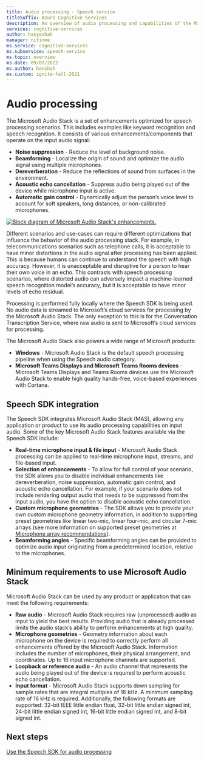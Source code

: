 ```yaml
---
title: Audio processing - Speech service
titleSuffix: Azure Cognitive Services
description: An overview of audio processing and capabilities of the Microsoft Audio Stack.
services: cognitive-services
author: hasyashah
manager: nitinme
ms.service: cognitive-services
ms.subservice: speech-service
ms.topic: overview
ms.date: 09/07/2022
ms.author: hasshah
ms.custom: ignite-fall-2021
---
```


# Audio processing

The Microsoft Audio Stack is a set of enhancements optimized for speech processing scenarios. This includes examples like keyword recognition and speech recognition. It consists of various enhancements/components that operate on the input audio signal:

* **Noise suppression** - Reduce the level of background noise.
* **Beamforming** - Localize the origin of sound and optimize the audio signal using multiple microphones.
* **Dereverberation** - Reduce the reflections of sound from surfaces in the environment.
* **Acoustic echo cancellation** - Suppress audio being played out of the device while microphone input is active.
* **Automatic gain control** - Dynamically adjust the person’s voice level to account for soft speakers, long distances, or non-calibrated microphones.

[ ![Block diagram of Microsoft Audio Stack's enhancements.](media/audio-processing/mas-block-diagram.png) ](media/audio-processing/mas-block-diagram.png#lightbox)

Different scenarios and use-cases can require different optimizations that influence the behavior of the audio processing stack. For example, in telecommunications scenarios such as telephone calls, it is acceptable to have minor distortions in the audio signal after processing has been applied. This is because humans can continue to understand the speech with high accuracy. However, it is unacceptable and disruptive for a person to hear their own voice in an echo. This contrasts with speech processing scenarios, where distorted audio can adversely impact a machine-learned speech recognition model’s accuracy, but it is acceptable to have minor levels of echo residual. 

Processing is performed fully locally where the Speech SDK is being used. No audio data is streamed to Microsoft’s cloud services for processing by the Microsoft Audio Stack. The only exception to this is for the Conversation Transcription Service, where raw audio is sent to Microsoft’s cloud services for processing. 

The Microsoft Audio Stack also powers a wide range of Microsoft products:
* **Windows** - Microsoft Audio Stack is the default speech processing pipeline when using the Speech audio category. 
* **Microsoft Teams Displays and Microsoft Teams Rooms devices** - Microsoft Teams Displays and Teams Rooms devices use the Microsoft Audio Stack to enable high quality hands-free, voice-based experiences with Cortana.

## Speech SDK integration

The Speech SDK integrates Microsoft Audio Stack (MAS), allowing any application or product to use its audio processing capabilities on input audio. Some of the key Microsoft Audio Stack features available via the Speech SDK include:
* **Real-time microphone input & file input** - Microsoft Audio Stack processing can be applied to real-time microphone input, streams, and file-based input. 
* **Selection of enhancements** - To allow for full control of your scenario, the SDK allows you to disable individual enhancements like dereverberation, noise suppression, automatic gain control, and acoustic echo cancellation. For example, if your scenario does not include rendering output audio that needs to be suppressed from the input audio, you have the option to disable acoustic echo cancellation.
* **Custom microphone geometries** - The SDK allows you to provide your own custom microphone geometry information, in addition to supporting preset geometries like linear two-mic, linear four-mic, and circular 7-mic arrays (see more information on supported preset geometries at [Microphone array recommendations](speech-sdk-microphone.md#microphone-geometry)).
* **Beamforming angles** - Specific beamforming angles can be provided to optimize audio input originating from a predetermined location, relative to the microphones.

## Minimum requirements to use Microsoft Audio Stack

Microsoft Audio Stack can be used by any product or application that can meet the following requirements:
* **Raw audio** - Microsoft Audio Stack requires raw (unprocessed) audio as input to yield the best results. Providing audio that is already processed limits the audio stack’s ability to perform enhancements at high quality.
* **Microphone geometries** - Geometry information about each microphone on the device is required to correctly perform all enhancements offered by the Microsoft Audio Stack. Information includes the number of microphones, their physical arrangement, and coordinates. Up to 16 input microphone channels are supported. 
* **Loopback or reference audio** - An audio channel that represents the audio being played out of the device is required to perform acoustic echo cancellation. 
* **Input format** - Microsoft Audio Stack supports down sampling for sample rates that are integral multiples of 16 kHz. A minimum sampling rate of 16 kHz is required. Additionally, the following formats are supported: 32-bit IEEE little endian float, 32-bit little endian signed int, 24-bit little endian signed int, 16-bit little endian signed int, and 8-bit signed int.

## Next steps
[Use the Speech SDK for audio processing](audio-processing-speech-sdk.md)
